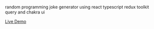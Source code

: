 random programming joke generator using react typescript redux toolkit query and chakra ui


<a href="https://random-programming-joke.netlify.app/">Live Demo</a>
